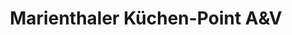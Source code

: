 ---
title: "Marienthaler Küchen-Point A&V"
url: /zwickau/marienthaler-kuechen-point-aundv/
shop: Küchen
---